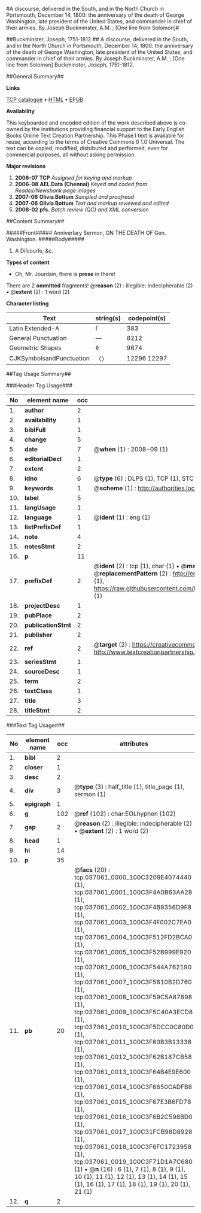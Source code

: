 #A discourse, delivered in the South, and in the North Church in Portsmouth, December 14, 1800: the anniversary of the death of George Washington, late president of the United States, and commander in chief of their armies. By Joseph Buckminster, A.M. ; [One line from Solomon]#

##Buckminster, Joseph, 1751-1812.##
A discourse, delivered in the South, and in the North Church in Portsmouth, December 14, 1800: the anniversary of the death of George Washington, late president of the United States, and commander in chief of their armies. By Joseph Buckminster, A.M. ; [One line from Solomon]
Buckminster, Joseph, 1751-1812.

##General Summary##

**Links**

[TCP catalogue](http://www.ota.ox.ac.uk/tcp/)  • 
[HTML](http://tei.it.ox.ac.uk/tcp/Texts-HTML/free/N27/N27810.html)  • 
[EPUB](http://tei.it.ox.ac.uk/tcp/Texts-EPUB/free/N27/N27810.epub)

**Availability**

This keyboarded and encoded edition of the
	       work described above is co-owned by the institutions
	       providing financial support to the Early English Books
	       Online Text Creation Partnership. This Phase I text is
	       available for reuse, according to the terms of Creative
	       Commons 0 1.0 Universal. The text can be copied,
	       modified, distributed and performed, even for
	       commercial purposes, all without asking permission.

**Major revisions**

1. __2006-07__ __TCP__ *Assigned for keying and markup*
1. __2006-08__ __AEL Data (Chennai)__ *Keyed and coded from Readex/Newsbank page images*
1. __2007-06__ __Olivia Bottum__ *Sampled and proofread*
1. __2007-06__ __Olivia Bottum__ *Text and markup reviewed and edited*
1. __2008-02__ __pfs.__ *Batch review (QC) and XML conversion*

##Content Summary##

#####Front#####
Anniverſary Sermon, ON THE DEATH OF Gen. Washington.
#####Body#####

1. A Diſcourſe, &c.

**Types of content**

  * Oh, Mr. Jourdain, there is **prose** in there!

There are 2 **ommitted** fragments! 
 @__reason__ (2) : illegible: indecipherable (2)  •  @__extent__ (2) : 1 word (2)

**Character listing**


|Text|string(s)|codepoint(s)|
|---|---|---|
|Latin Extended-A|ſ|383|
|General Punctuation|—|8212|
|Geometric Shapes|◊|9674|
|CJKSymbolsandPunctuation|〈〉|12296 12297|

##Tag Usage Summary##

###Header Tag Usage###

|No|element name|occ|attributes|
|---|---|---|---|
|1.|__author__|2||
|2.|__availability__|1||
|3.|__biblFull__|1||
|4.|__change__|5||
|5.|__date__|7| @__when__ (1) : 2008-09 (1)|
|6.|__editorialDecl__|1||
|7.|__extent__|2||
|8.|__idno__|6| @__type__ (6) : DLPS (1), TCP (1), STC (1), NOTIS (1), IMAGE-SET (1), EVANS-CITATION (1)|
|9.|__keywords__|1| @__scheme__ (1) : http://authorities.loc.gov/ (1)|
|10.|__label__|5||
|11.|__langUsage__|1||
|12.|__language__|1| @__ident__ (1) : eng (1)|
|13.|__listPrefixDef__|1||
|14.|__note__|4||
|15.|__notesStmt__|2||
|16.|__p__|11||
|17.|__prefixDef__|2| @__ident__ (2) : tcp (1), char (1)  •  @__matchPattern__ (2) : ([0-9\-]+):([0-9IVX]+) (1), (.+) (1)  •  @__replacementPattern__ (2) : http://eebo.chadwyck.com/downloadtiff?vid=$1&page=$2 (1), https://raw.githubusercontent.com/textcreationpartnership/Texts/master/tcpchars.xml#$1 (1)|
|18.|__projectDesc__|1||
|19.|__pubPlace__|2||
|20.|__publicationStmt__|2||
|21.|__publisher__|2||
|22.|__ref__|2| @__target__ (2) : https://creativecommons.org/publicdomain/zero/1.0/ (1), http://www.textcreationpartnership.org/docs/. (1)|
|23.|__seriesStmt__|1||
|24.|__sourceDesc__|1||
|25.|__term__|2||
|26.|__textClass__|1||
|27.|__title__|3||
|28.|__titleStmt__|2||


###Text Tag Usage###

|No|element name|occ|attributes|
|---|---|---|---|
|1.|__bibl__|2||
|2.|__closer__|1||
|3.|__desc__|2||
|4.|__div__|3| @__type__ (3) : half_title (1), title_page (1), sermon (1)|
|5.|__epigraph__|1||
|6.|__g__|102| @__ref__ (102) : char:EOLhyphen (102)|
|7.|__gap__|2| @__reason__ (2) : illegible: indecipherable (2)  •  @__extent__ (2) : 1 word (2)|
|8.|__head__|1||
|9.|__hi__|14||
|10.|__p__|35||
|11.|__pb__|20| @__facs__ (20) : tcp:037061_0000_100C3209E4074440 (1), tcp:037061_0001_100C3F4A0B63AA28 (1), tcp:037061_0002_100C3F4B9356D9F8 (1), tcp:037061_0003_100C3F4F002C7EA0 (1), tcp:037061_0004_100C3F512FD2BCA0 (1), tcp:037061_0005_100C3F52B999E920 (1), tcp:037061_0006_100C3F544A762190 (1), tcp:037061_0007_100C3F5610B2D760 (1), tcp:037061_0008_100C3F59C5A87898 (1), tcp:037061_0009_100C3F5C40A3ECD8 (1), tcp:037061_0010_100C3F5DCC0C80D0 (1), tcp:037061_0011_100C3F60B3B13338 (1), tcp:037061_0012_100C3F62B187CB58 (1), tcp:037061_0013_100C3F64B4E9E600 (1), tcp:037061_0014_100C3F6650CADFB8 (1), tcp:037061_0015_100C3F67E3B6FD78 (1), tcp:037061_0016_100C3F6B2C598BD0 (1), tcp:037061_0017_100C31FCB98D8928 (1), tcp:037061_0018_100C3F6FC1723958 (1), tcp:037061_0019_100C3F71D1A7C680 (1)  •  @__n__ (16) : 6 (1), 7 (1), 8 (1), 9 (1), 10 (1), 11 (1), 12 (1), 13 (1), 14 (1), 15 (1), 16 (1), 17 (1), 18 (1), 19 (1), 20 (1), 21 (1)|
|12.|__q__|2||

